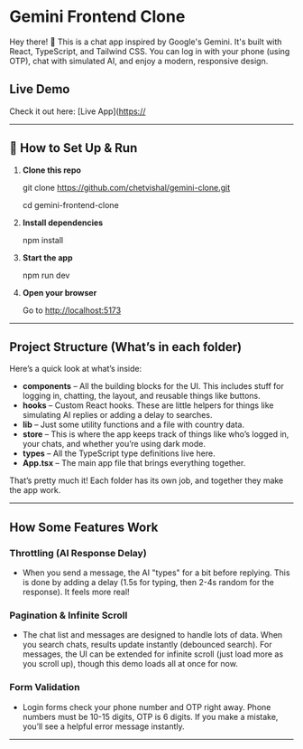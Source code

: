 # Gemini Frontend Clone

Hey there! 👋 This is a chat app inspired by Google's Gemini. It's built with React, TypeScript, and Tailwind CSS. You can log in with your phone (using OTP), chat with simulated AI, and enjoy a modern, responsive design.

##  Live Demo

Check it out here: [Live App]([https://](https://gemini-clone-weld-nine.vercel.app/)

---

## 🚀 How to Set Up & Run

1. **Clone this repo**

   git clone https://github.com/chetvishal/gemini-clone.git

   cd gemini-frontend-clone

2. **Install dependencies**

   npm install

3. **Start the app**

   npm run dev

4. **Open your browser**

   Go to [http://localhost:5173](http://localhost:5173)

---

## Project Structure (What’s in each folder)

Here’s a quick look at what’s inside:

- **components** – All the building blocks for the UI. This includes stuff for logging in, chatting, the layout, and reusable things like buttons.
- **hooks** – Custom React hooks. These are little helpers for things like simulating AI replies or adding a delay to searches.
- **lib** – Just some utility functions and a file with country data.
- **store** – This is where the app keeps track of things like who’s logged in, your chats, and whether you’re using dark mode.
- **types** – All the TypeScript type definitions live here.
- **App.tsx** – The main app file that brings everything together.

That’s pretty much it! Each folder has its own job, and together they make the app work.

---

## How Some Features Work

### Throttling (AI Response Delay)
- When you send a message, the AI "types" for a bit before replying. This is done by adding a delay (1.5s for typing, then 2-4s random for the response). It feels more real!

### Pagination & Infinite Scroll
- The chat list and messages are designed to handle lots of data. When you search chats, results update instantly (debounced search). For messages, the UI can be extended for infinite scroll (just load more as you scroll up), though this demo loads all at once for now.

### Form Validation
- Login forms check your phone number and OTP right away. Phone numbers must be 10-15 digits, OTP is 6 digits. If you make a mistake, you’ll see a helpful error message instantly.

---
